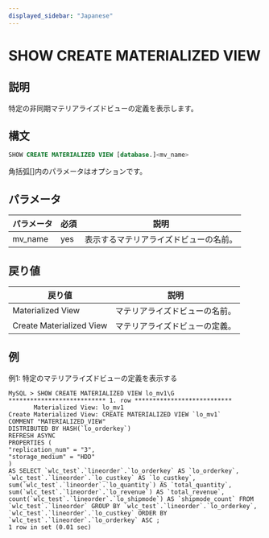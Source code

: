 ```yaml
---
displayed_sidebar: "Japanese"
---
```


# SHOW CREATE MATERIALIZED VIEW

## 説明

特定の非同期マテリアライズドビューの定義を表示します。

## 構文

```SQL
SHOW CREATE MATERIALIZED VIEW [database.]<mv_name>
```

角括弧[]内のパラメータはオプションです。

## パラメータ

| **パラメータ** | **必須** | **説明**                       |
| ------------- | -------- | ----------------------------- |
| mv_name       | yes      | 表示するマテリアライズドビューの名前。 |

## 戻り値

| **戻り値**                | **説明**                       |
| ------------------------ | ----------------------------- |
| Materialized View        | マテリアライズドビューの名前。 |
| Create Materialized View | マテリアライズドビューの定義。 |

## 例

例1: 特定のマテリアライズドビューの定義を表示する

```Plain
MySQL > SHOW CREATE MATERIALIZED VIEW lo_mv1\G
*************************** 1. row ***************************
       Materialized View: lo_mv1
Create Materialized View: CREATE MATERIALIZED VIEW `lo_mv1`
COMMENT "MATERIALIZED_VIEW"
DISTRIBUTED BY HASH(`lo_orderkey`) 
REFRESH ASYNC
PROPERTIES (
"replication_num" = "3",
"storage_medium" = "HDD"
)
AS SELECT `wlc_test`.`lineorder`.`lo_orderkey` AS `lo_orderkey`, `wlc_test`.`lineorder`.`lo_custkey` AS `lo_custkey`, sum(`wlc_test`.`lineorder`.`lo_quantity`) AS `total_quantity`, sum(`wlc_test`.`lineorder`.`lo_revenue`) AS `total_revenue`, count(`wlc_test`.`lineorder`.`lo_shipmode`) AS `shipmode_count` FROM `wlc_test`.`lineorder` GROUP BY `wlc_test`.`lineorder`.`lo_orderkey`, `wlc_test`.`lineorder`.`lo_custkey` ORDER BY `wlc_test`.`lineorder`.`lo_orderkey` ASC ;
1 row in set (0.01 sec)
```
